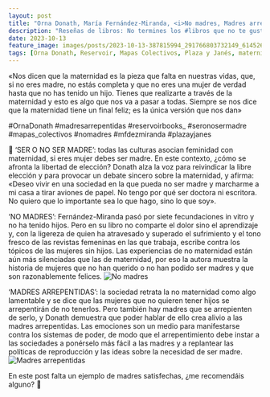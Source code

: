 ```yaml
---
layout: post
title: "Orna Donath, María Fernández-Miranda, <i>No madres, Madres arrepentidas y ¿Ser o no ser madre?</i>"
description: "Reseñas de libros: No termines los #libros que no te gustan. I els #llibres que t'agraden llegeix-los tants cops com calgui."
date: 2023-10-13
feature_image: images/posts/2023-10-13-387815994_291766803732149_6145261966156578974_n_17981420561314701.heic
tags: [Orna Donath, Reservoir, Mapas Colectivos, Plaza y Janés, maternidad o no, maternidad o no]
---
```


«Nos dicen que la maternidad es la pieza que falta en nuestras vidas, que, si no eres madre, no estás completa y que no eres una mujer de verdad hasta que no has tenido un hijo. Tienes que realizarte a través de la maternidad y esto es algo que nos va a pasar a todas. Siempre se nos dice que la maternidad tiene un final feliz; es la única versión que nos dan»
<!--more-->

#OrnaDonath #madresarrepentidas #reservoirbooks_ #seronosermadre #mapas_colectivos #nomadres #mfdezmiranda #plazayjanes

🛝 ‘SER O NO SER MADRE’: todas las culturas asocian feminidad con maternidad, si eres mujer debes ser madre. En este contexto, ¿cómo se afronta la libertad de elección? Donath alza la voz para reivindicar la libre elección y para provocar un debate sincero sobre la maternidad, y afirma: «Deseo vivir en una sociedad en la que pueda no ser madre y marcharme a mi casa a tirar aviones de papel. No tengo por qué ser doctora ni escritora. No quiero que lo importante sea lo que hago, sino lo que soy».

‘NO MADRES’: Fernández-Miranda pasó por siete fecundaciones in vitro y no ha tenido hijos. Pero en su libro no comparte el dolor sino el aprendizaje y, con la ligereza de quien ha atravesado y superado el sufrimiento y el tono fresco de las revistas femeninas en las que trabaja, escribe contra los tópicos de las mujeres sin hijos. Las experiencias de no maternidad están aún más silenciadas que las de maternidad, por eso la autora muestra la historia de mujeres que no han querido o no han podido ser madres y que son razonablemente felices.
![No madres](https://github.com/scribere-sl/scribere-sl.github.io/assets/157309849/28237703-b209-4d3b-a42c-a6c512ca2181)


‘MADRES ARREPENTIDAS’: la sociedad retrata la no maternidad como algo lamentable y se dice que las mujeres que no quieren tener hijos se arrepentirán de no tenerlos. Pero también hay madres que se arrepienten de serlo, y Donath demuestra que poder hablar de ello crea alivio a las madres arrepentidas. Las emociones son un medio para manifestarse contra los sistemas de poder, de modo que el arrepentimiento debe instar a las sociedades a ponérselo más fácil a las madres y a replantear las políticas de reproducción y las ideas sobre la necesidad de ser madre.
![Madres arrepentidas](https://github.com/scribere-sl/scribere-sl.github.io/assets/157309849/abe040c4-1589-4648-a427-5066d6fada29)

En este post falta un ejemplo de madres satisfechas, ¿me recomendáis alguno? 🛝
